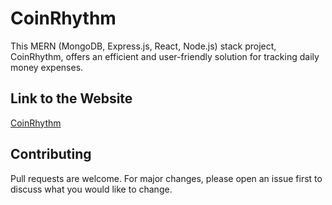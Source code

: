 # CoinRhythm

This MERN (MongoDB, Express.js, React, Node.js) stack project, CoinRhythm, offers an efficient and user-friendly solution for tracking daily money expenses.

## Link to the Website

[CoinRhythm](https://coinrhythm.netlify.app/)

## Contributing

Pull requests are welcome. For major changes, please open an issue first
to discuss what you would like to change.
